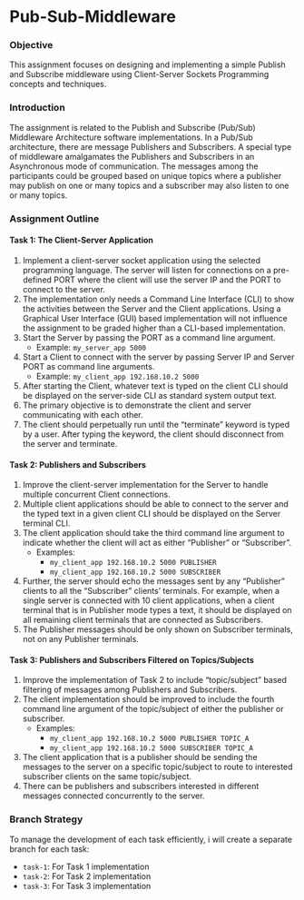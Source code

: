 # Pub-Sub-Middleware

### Objective
This assignment focuses on designing and implementing a simple Publish and Subscribe middleware using Client-Server Sockets Programming concepts and techniques.

### Introduction
The assignment is related to the Publish and Subscribe (Pub/Sub) Middleware Architecture software implementations. In a Pub/Sub architecture, there are message Publishers and Subscribers. A special type of middleware amalgamates the Publishers and Subscribers in an Asynchronous mode of communication. The messages among the participants could be grouped based on unique topics where a publisher may publish on one or many topics and a subscriber may also listen to one or many topics.

### Assignment Outline

#### Task 1: The Client-Server Application
1. Implement a client-server socket application using the selected programming language. The server will listen for connections on a pre-defined PORT where the client will use the server IP and the PORT to connect to the server.
2. The implementation only needs a Command Line Interface (CLI) to show the activities between the Server and the Client applications. Using a Graphical User Interface (GUI) based implementation will not influence the assignment to be graded higher than a CLI-based implementation.
3. Start the Server by passing the PORT as a command line argument.
   - Example: `my_server_app 5000`
4. Start a Client to connect with the server by passing Server IP and Server PORT as command line arguments.
   - Example: `my_client_app 192.168.10.2 5000`
5. After starting the Client, whatever text is typed on the client CLI should be displayed on the server-side CLI as standard system output text.
6. The primary objective is to demonstrate the client and server communicating with each other.
7. The client should perpetually run until the “terminate” keyword is typed by a user. After typing the keyword, the client should disconnect from the server and terminate.

#### Task 2: Publishers and Subscribers
1. Improve the client-server implementation for the Server to handle multiple concurrent Client connections.
2. Multiple client applications should be able to connect to the server and the typed text in a given client CLI should be displayed on the Server terminal CLI.
3. The client application should take the third command line argument to indicate whether the client will act as either “Publisher” or “Subscriber”.
   - Examples:
     - `my_client_app 192.168.10.2 5000 PUBLISHER`
     - `my_client_app 192.168.10.2 5000 SUBSCRIBER`
4. Further, the server should echo the messages sent by any “Publisher” clients to all the “Subscriber” clients’ terminals. For example, when a single server is connected with 10 client applications, when a client terminal that is in Publisher mode types a text, it should be displayed on all remaining client terminals that are connected as Subscribers.
5. The Publisher messages should be only shown on Subscriber terminals, not on any Publisher terminals.

#### Task 3: Publishers and Subscribers Filtered on Topics/Subjects
1. Improve the implementation of Task 2 to include “topic/subject” based filtering of messages among Publishers and Subscribers.
2. The client implementation should be improved to include the fourth command line argument of the topic/subject of either the publisher or subscriber.
   - Examples:
     - `my_client_app 192.168.10.2 5000 PUBLISHER TOPIC_A`
     - `my_client_app 192.168.10.2 5000 SUBSCRIBER TOPIC_A`
3. The client application that is a publisher should be sending the messages to the server on a specific topic/subject to route to interested subscriber clients on the same topic/subject.
4. There can be publishers and subscribers interested in different messages connected concurrently to the server.

### Branch Strategy
To manage the development of each task efficiently, i will create a separate branch for each task:
- `task-1`: For Task 1 implementation
- `task-2`: For Task 2 implementation
- `task-3`: For Task 3 implementation
